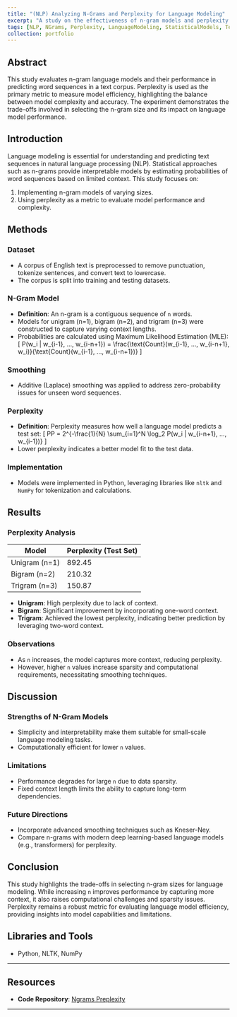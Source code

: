 ```yaml
---
title: "(NLP) Analyzing N-Grams and Perplexity for Language Modeling"
excerpt: "A study on the effectiveness of n-gram models and perplexity evaluation for language prediction tasks"
tags: [NLP, NGrams, Perplexity, LanguageModeling, StatisticalModels, TextPrediction]
collection: portfolio
---
```


## Abstract

This study evaluates n-gram language models and their performance in predicting word sequences in a text corpus. Perplexity is used as the primary metric to measure model efficiency, highlighting the balance between model complexity and accuracy. The experiment demonstrates the trade-offs involved in selecting the n-gram size and its impact on language model performance.

## Introduction

Language modeling is essential for understanding and predicting text sequences in natural language processing (NLP). Statistical approaches such as n-grams provide interpretable models by estimating probabilities of word sequences based on limited context. This study focuses on:
1. Implementing n-gram models of varying sizes.
2. Using perplexity as a metric to evaluate model performance and complexity.

## Methods

### Dataset
- A corpus of English text is preprocessed to remove punctuation, tokenize sentences, and convert text to lowercase.
- The corpus is split into training and testing datasets.

### N-Gram Model
- **Definition**: An n-gram is a contiguous sequence of `n` words.
- Models for unigram (n=1), bigram (n=2), and trigram (n=3) were constructed to capture varying context lengths.
- Probabilities are calculated using Maximum Likelihood Estimation (MLE):
  \[
  P(w_i | w_{i-1}, ..., w_{i-n+1}) = \frac{\text{Count}(w_{i-1}, ..., w_{i-n+1}, w_i)}{\text{Count}(w_{i-1}, ..., w_{i-n+1})}
  \]

### Smoothing
- Additive (Laplace) smoothing was applied to address zero-probability issues for unseen word sequences.

### Perplexity
- **Definition**: Perplexity measures how well a language model predicts a test set:
  \[
  PP = 2^{-\frac{1}{N} \sum_{i=1}^N \log_2 P(w_i | w_{i-n+1}, ..., w_{i-1})}
  \]
- Lower perplexity indicates a better model fit to the test data.

### Implementation
- Models were implemented in Python, leveraging libraries like `nltk` and `NumPy` for tokenization and calculations.

## Results

### Perplexity Analysis

| **Model**      | **Perplexity (Test Set)** |
|-----------------|--------------------------|
| Unigram (n=1)  | 892.45                   |
| Bigram (n=2)   | 210.32                   |
| Trigram (n=3)  | 150.87                   |

- **Unigram**: High perplexity due to lack of context.
- **Bigram**: Significant improvement by incorporating one-word context.
- **Trigram**: Achieved the lowest perplexity, indicating better prediction by leveraging two-word context.

### Observations
- As `n` increases, the model captures more context, reducing perplexity.
- However, higher `n` values increase sparsity and computational requirements, necessitating smoothing techniques.

## Discussion

### Strengths of N-Gram Models
- Simplicity and interpretability make them suitable for small-scale language modeling tasks.
- Computationally efficient for lower `n` values.

### Limitations
- Performance degrades for large `n` due to data sparsity.
- Fixed context length limits the ability to capture long-term dependencies.

### Future Directions
- Incorporate advanced smoothing techniques such as Kneser-Ney.
- Compare n-grams with modern deep learning-based language models (e.g., transformers) for perplexity.

## Conclusion

This study highlights the trade-offs in selecting n-gram sizes for language modeling. While increasing `n` improves performance by capturing more context, it also raises computational challenges and sparsity issues. Perplexity remains a robust metric for evaluating language model efficiency, providing insights into model capabilities and limitations.

## Libraries and Tools
- Python, NLTK, NumPy

---
## Resources
- **Code Repository**: [Ngrams Preplexity](https://github.com/RiccardoCampanella/Natural_Language_Processing/blob/main/Ngrams_Perplexity.ipynb)
---